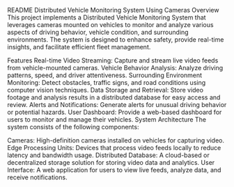 README
Distributed Vehicle Monitoring System Using Cameras
Overview
This project implements a Distributed Vehicle Monitoring System that leverages cameras mounted on vehicles to monitor and analyze various aspects of driving behavior, vehicle condition, and surrounding environments. The system is designed to enhance safety, provide real-time insights, and facilitate efficient fleet management.

Features
Real-time Video Streaming: Capture and stream live video feeds from vehicle-mounted cameras.
Vehicle Behavior Analysis: Analyze driving patterns, speed, and driver attentiveness.
Surrounding Environment Monitoring: Detect obstacles, traffic signs, and road conditions using computer vision techniques.
Data Storage and Retrieval: Store video footage and analysis results in a distributed database for easy access and review.
Alerts and Notifications: Generate alerts for unusual driving behavior or potential hazards.
User Dashboard: Provide a web-based dashboard for users to monitor and manage their vehicles.
System Architecture
The system consists of the following components:

Cameras: High-definition cameras installed on vehicles for capturing video.
Edge Processing Units: Devices that process video feeds locally to reduce latency and bandwidth usage.
Distributed Database: A cloud-based or decentralized storage solution for storing video data and analytics.
User Interface: A web application for users to view live feeds, analyze data, and receive notifications.
